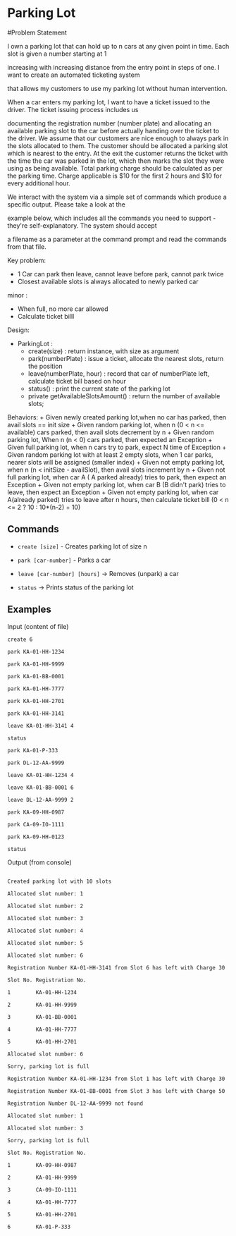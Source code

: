 # Parking Lot



#Problem Statement



I own a parking lot that can hold up to n cars at any given point in time. Each slot is given a number starting at 1 

increasing with increasing distance from the entry point in steps of one. I want to create an automated ticketing system

that allows my customers to use my parking lot without human intervention.



When a car enters my parking lot, I want to have a ticket issued to the driver. The ticket issuing process includes us 

documenting the registration number (number plate) and allocating an available parking slot to the car before actually 
handing over the ticket to the driver. We assume that our customers are nice enough to always park in the slots allocated 
to them. The customer should be allocated a parking slot which is nearest to the entry. At the exit the customer returns 
the ticket with the time the car was parked in the lot, which then marks the slot they were using as being available. 
Total parking charge should be calculated as per the parking time. Charge applicable is $10 for the first 2 hours and 
$10 for every additional hour.



We interact with the system via a simple set of commands which produce a specific output. Please take a look at the 

example below, which includes all the commands you need to support - they're self-explanatory. The system should accept

a filename as a parameter at the command prompt and read the commands from that file.

Key problem:
- 1 Car can park then leave, cannot leave before park, cannot park twice
- Closest available slots is always allocated to newly parked car

minor : 
- When full, no more car allowed
- Calculate ticket billl

Design:

- ParkingLot : 
    + create(size) : return instance, with size as argument
    + park(numberPlate) : issue a ticket, allocate the nearest slots, return the position
    + leave(numberPlate, hour) : record that car of numberPlate left, calculate ticket bill based on hour 
    + status() : print the current state of the parking lot 
    + private getAvailableSlotsAmount() : return the number of available slots;
  
Behaviors:
    + Given newly created parking lot,when no car has parked, then avail slots == init size
    + Given random parking lot, when n (0 < n <= available) cars parked, then avail slots decrement by n
    + Given random parking lot, When n (n < 0) cars parked, then expected an Exception
    + Given full parking lot, when n cars try to park, expect N time of Exception
    + Given random parking lot with at least 2 empty slots, when 1 car parks, nearer slots will be assigned (smaller index)
    + Given not empty parking lot, when n (n < initSize - availSlot), then avail slots increment by n
    + Given not full parking lot, when car A ( A parked already) tries to park, then expect an Exception
    + Given not empty parking lot, when car B (B didn't park) tries to leave, then expect an Exception
    + Given not empty parking lot, when car A(already parked) tries to leave after n hours, then calculate ticket bill (0 < n <= 2 ? 10 : 10*(n-2) + 10)

## Commands



* `create [size]` - Creates parking lot of size n

* `park [car-number]` - Parks a car

* `leave [car-number] [hours]` -> Removes (unpark) a car

* `status` -> Prints status of the parking lot



## Examples



Input (content of file)



```text
create 6

park KA-01-HH-1234

park KA-01-HH-9999

park KA-01-BB-0001

park KA-01-HH-7777

park KA-01-HH-2701

park KA-01-HH-3141

leave KA-01-HH-3141 4

status

park KA-01-P-333

park DL-12-AA-9999

leave KA-01-HH-1234 4

leave KA-01-BB-0001 6

leave DL-12-AA-9999 2

park KA-09-HH-0987

park CA-09-IO-1111

park KA-09-HH-0123

status

```



Output (from console)



```text

Created parking lot with 10 slots

Allocated slot number: 1

Allocated slot number: 2

Allocated slot number: 3

Allocated slot number: 4

Allocated slot number: 5

Allocated slot number: 6

Registration Number KA-01-HH-3141 from Slot 6 has left with Charge 30

Slot No. Registration No.

1        KA-01-HH-1234

2        KA-01-HH-9999

3        KA-01-BB-0001

4        KA-01-HH-7777

5        KA-01-HH-2701

Allocated slot number: 6

Sorry, parking lot is full

Registration Number KA-01-HH-1234 from Slot 1 has left with Charge 30

Registration Number KA-01-BB-0001 from Slot 3 has left with Charge 50

Registration Number DL-12-AA-9999 not found

Allocated slot number: 1

Allocated slot number: 3

Sorry, parking lot is full

Slot No. Registration No.

1        KA-09-HH-0987

2        KA-01-HH-9999

3        CA-09-IO-1111

4        KA-01-HH-7777

5        KA-01-HH-2701

6        KA-01-P-333

```

